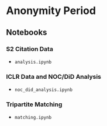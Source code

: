 # Anonymity Period

## Notebooks

### S2 Citation Data
- `analysis.ipynb`

### ICLR Data and NOC/DiD Analysis
- `noc_did_analysis.ipynb`

### Tripartite Matching
- `matching.ipynb`
